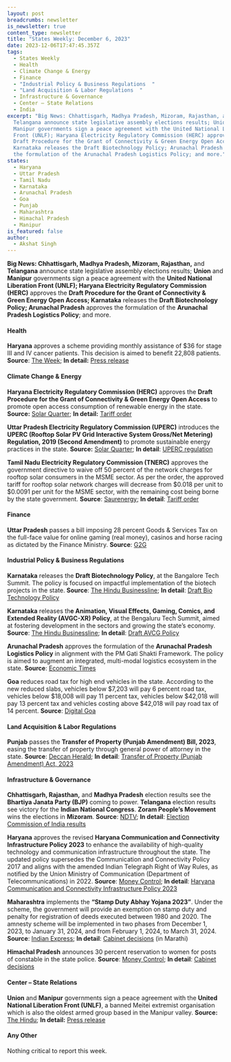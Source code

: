 ```yaml
---
layout: post
breadcrumbs: newsletter
is_newsletter: true
content_type: newsletter
title: "States Weekly: December 6, 2023"
date: 2023-12-06T17:47:45.357Z
tags:
  - States Weekly
  - Health 
  - Climate Change & Energy
  - Finance
  - "Industrial Policy & Business Regulations  "
  - "Land Acquisition & Labor Regulations  "
  - Infrastructure & Governance 
  - Center – State Relations 
  - India
excerpt: "Big News: Chhattisgarh, Madhya Pradesh, Mizoram, Rajasthan, and
  Telangana announce state legislative assembly elections results; Union and
  Manipur governments sign a peace agreement with the United National Liberation
  Front (UNLF); Haryana Electricity Regulatory Commission (HERC) approves the
  Draft Procedure for the Grant of Connectivity & Green Energy Open Access;
  Karnataka releases the Draft Biotechnology Policy; Arunachal Pradesh approves
  the formulation of the Arunachal Pradesh Logistics Policy; and more."
states:
  - Haryana
  - Uttar Pradesh
  - Tamil Nadu
  - Karnataka
  - Arunachal Pradesh
  - Goa
  - Punjab
  - Maharashtra
  - Himachal Pradesh
  - Manipur
is_featured: false
author:
  - Akshat Singh
---
```

**Big News: Chhattisgarh, Madhya Pradesh, Mizoram, Rajasthan,** and **Telangana** announce state legislative assembly elections results; **Union** and **Manipur** governments sign a peace agreement with the **United National Liberation Front (UNLF); Haryana Electricity Regulatory Commission (HERC)** approves the **Draft Procedure for the Grant of Connectivity & Green Energy Open Access; Karnataka** releases the **Draft Biotechnology Policy; Arunachal Pradesh** approves the formulation of the **Arunachal Pradesh Logistics Policy**; and more.



#### Health 

**Haryana** approves a scheme providing monthly assistance of $36 for stage III and IV cancer patients. This decision is aimed to benefit 22,808 patients. **Source**: [The Week](https://www.theweek.in/wire-updates/national/2023/11/27/des46-hr-cab-cancer-patients.html); **In detail:** [Press release](https://acrobat.adobe.com/id/urn:aaid:sc:VA6C2:fa498261-9335-4c4d-b2ca-a79aee105b33)



#### Climate Change & Energy

**Haryana Electricity Regulatory Commission (HERC)** approves the **Draft Procedure for the Grant of Connectivity & Green Energy Open Access** to promote open access consumption of renewable energy in the state. **Source:** [Solar Quarter](https://solarquarter.com/2023/11/29/haryana-electricity-regulatory-commission-approves-green-energy-open-access-procedures/); **In detail:** [Tariff order](https://herc.gov.in/WriteReadData/Orders/O20231129.pdf)

**Uttar Pradesh Electricity Regulatory Commission (UPERC)** introduces the **UPERC (Rooftop Solar PV Grid Interactive System Gross/Net Metering) Regulation, 2019 (Second Amendment)** to promote sustainable energy practices in the state. **Source:** [Solar Quarter](https://solarquarter.com/2023/11/29/uperc-empowers-solar-energy-adoption-with-landmark-amendment-to-rooftop-solar-regulations-2019/); **In detail**: [UPERC regulation](https://www.uperc.org/App_File/NotifiedRSPVSecondAmendment-pdf1128202342747AM.pdf)

**Tamil Nadu Electricity Regulatory Commission (TNERC)** approves the government directive to waive off 50 percent of the network charges for rooftop solar consumers in the MSME sector. As per the order, the approved tariff for rooftop solar network charges will decrease from $0.018 per unit to $0.0091 per unit for the MSME sector, with the remaining cost being borne by the state government. **Source**: [Saurenergy](https://www.saurenergy.com/solar-energy-news/tamil-nadu-exempts-50-of-rooftop-solar-network-charges-for-msmes); **In detail**: [Tariff order](http://www.tnerc.gov.in/Orders/files/TO-Order%20No1181120231523.pdf)



#### Finance

**Uttar Pradesh** passes a bill imposing 28 percent Goods & Services Tax on the full-face value for online gaming (real money), casinos and horse racing as dictated by the Finance Ministry. **Source**: [G2G](https://g2g.news/gst-on-online-gaming/uttar-pradesh-passes-bill-implementing-28-gst-for-online-gaming-casinos-and-horse-racing/)



#### Industrial Policy & Business Regulations  

**Karnataka** releases the **Draft Biotechnology Policy**, at the Bangalore Tech Summit. The policy is focused on impactful implementation of the biotech projects in the state. **Source**: [The Hindu Businessline](https://www.thehindubusinessline.com/news/national/karnataka-releases-draft-biotechnology-and-avgc-xr-policy/article67587757.ece); **In detail**: [Draft Bio Technology Policy](https://itbtst.karnataka.gov.in/storage/pdf-files/DraftKarnatakaBiotechnologyPolicy.pdf)

**Karnataka** releases th**e Animation, Visual Effects, Gaming, Comics, and Extended Reality (AVGC-XR) Policy**, at the Bengaluru Tech Summit, aimed at fostering development in the sectors and growing the state’s economy. **Source**: [The Hindu Businessline](https://www.thehindubusinessline.com/news/national/karnataka-releases-draft-biotechnology-and-avgc-xr-policy/article67587757.ece); **In detail**: [Draft AVCG Policy](https://itbtst.karnataka.gov.in/storage/pdf-files/DraftAVGCPolicy.pdf)

**Arunachal Pradesh** approves the formulation of the **Arunachal Pradesh Logistics Policy** in alignment with the PM Gati Shakti Framework. The policy is aimed to augment an integrated, multi-modal logistics ecosystem in the state. **Source**: [Economic Times](https://infra.economictimes.indiatimes.com/news/logistics/state-cabinet-approves-arunachal-pradesh-logistics-policy/105651039)

**Goa** reduces road tax for high end vehicles in the state. According to the new reduced slabs, vehicles below $7,203 will pay 6 percent road tax, vehicles below $18,008 will pay 11 percent tax, vehicles below $42,018 will pay 13 percent tax and vehicles costing above $42,018 will pay road tax of 14 percent. **Source**: [Digital Goa](https://digitalgoa.com/goa-cabinet-slashes-road-tax-on-high-end-vehicles-to-prevent-vehicles-getting-registered-in-puducherry/)



#### Land Acquisition & Labor Regulations  

**Punjab** passes the **Transfer of Property (Punjab Amendment) Bill, 2023**, easing the transfer of property through general power of attorney in the state. **Source**: [Deccan Herald](https://www.deccanherald.com/india/punjab/punjab-assembly-passes-four-bills-including-canal-and-drainage-bill-2790064); **In detail**: [Transfer of Property (Punjab Amendment) Act, 2023](https://punjabassembly.nic.in/(S(qs2vsl0xnv3cq2mryqdbfv0s))/images/docs/AssemblyFiles/16/173/20231020/Documents/15-PLA-2023%20The%20Transfer%20of%20Property%20(Punjab%20Amendment)%20Bill,%202023.pdf)



#### Infrastructure & Governance 

**Chhattisgarh, Rajasthan,** and **Madhya Pradesh** election results see the **Bhartiya Janata Party (BJP)** coming to power. **Telangana** election results see victory for the **Indian National Congress**. **Zoram People’s Movement** wins the elections in **Mizoram**. **Source**: [NDTV](https://www.ndtv.com/india-news/election-results-2023-live-rajasthan-madhya-pradesh-telangana-chhattisgarh-assembly-elections-bjp-congress-brs-4626935); **In detail**: [Election Commission of India results](https://results.eci.gov.in/AcResultGenDecNew2023/index.htm)

**Haryana** approves the revised **Haryana Communication and Connectivity Infrastructure Policy 2023** to enhance the availability of high-quality technology and communication infrastructure throughout the state. The updated policy supersedes the Communication and Connectivity Policy 2017 and aligns with the amended Indian Telegraph Right of Way Rules, as notified by the Union Ministry of Communication (Department of Telecommunications) in 2022. **Source**: [Money Control](https://www.moneycontrol.com/news/economy/policy/haryana-cabinet-approves-revised-communication-and-connectivity-infrastructure-policy-11817841.html); **In detail**: [Haryana Communication and Connectivity Infrastructure Policy 2023](https://acrobat.adobe.com/id/urn:aaid:sc:VA6C2:4a6eff3a-63d4-415c-8bbd-cf4c5ee7960c)

**Maharashtra** implements the **“Stamp Duty Abhay Yojana 2023”**. Under the scheme, the government will provide an exemption on stamp duty and penalty for registration of deeds executed between 1980 and 2020. The amnesty scheme will be implemented in two phases from December 1, 2023, to January 31, 2024, and from February 1, 2024, to March 31, 2024. **Source**: [Indian Express](https://indianexpress.com/article/cities/mumbai/state-to-implement-stamp-duty-abhay-yojana-amnesty-scheme-2023-9047747/); **In detail**: [Cabinet decisions](https://www.maharashtra.gov.in/Upload/PDF/Dt_29_11-2023_Cabinet_Decisions_Meeting_No_54.pdf) (in Marathi)

**Himachal Pradesh** announces 30 percent reservation to women for posts of constable in the state police. **Source**: [Money Control](https://www.moneycontrol.com/news/business/himachal-cabinet-approves-30-reservation-to-women-for-posts-of-constable-11841551.html); **In detail**: [Cabinet decisions](http://himachalpr.gov.in/PressReleaseByYear.aspx?Language=1&ID=32521&Type=2&Date=01/12/2023)



#### Center – State Relations 

**Union** and **Manipur** governments sign a peace agreement with the **United National Liberation Front (UNLF)**, a banned Meitei extremist organisation which is also the oldest armed group based in the Manipur valley. **Source:** [The Hindu](https://www.thehindu.com/news/national/manipurs-oldest-militant-group-unlf-signs-peace-pact-with-government-amit-shah-says-historic-milestone/article67587167.ece); **In detail:** [Press release](https://pib.gov.in/PressReleasePage.aspx?PRID=1980862)

[](https://pib.gov.in/PressReleasePage.aspx?PRID=1980862)

#### Any Other

Nothing critical to report this week.
